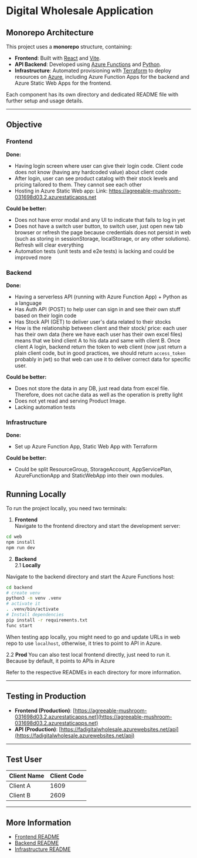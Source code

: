# Digital Wholesale Application

## Monorepo Architecture

This project uses a **monorepo** structure, containing:

- **Frontend**: Built with [React](https://react.dev/) and [Vite](https://vitejs.dev/).
- **API Backend**: Developed using [Azure Functions](https://learn.microsoft.com/en-us/azure/azure-functions/) and [Python](https://www.python.org/).
- **Infrastructure**: Automated provisioning with [Terraform](https://www.terraform.io/) to deploy resources on [Azure](https://azure.microsoft.com/), including Azure Function Apps for the backend and Azure Static Web Apps for the frontend.

Each component has its own directory and dedicated README file with further setup and usage details.

---

## Objective
### Frontend
**Done:** 
- Having login screen where user can give their login code. Client code does not know (having any hardcoded value) about client code
- After login, user can see product catalog with their stock levels and pricing tailored to them. They cannot see each other
- Hosting in Azure Static Web app: Link: https://agreeable-mushroom-031698d03.2.azurestaticapps.net

**Could be better:** 
- Does not have error modal and any UI to indicate that fails to log in yet
- Does not have a switch user button, to switch user, just open new tab browser or refresh the page because credentials does not persist in web (such as storing in sessionStorage, localStorage, or any other solutions). Refresh will clear everything
- Automation tests (unit tests and e2e tests) is lacking and could be improved more

### Backend
**Done:** 
- Having a serverless API (running with Azure Function App) + Python as a language 
- Has Auth API (POST) to help user can sign in and see their own stuff based on their login code
- Has Stock API (GET) to deliver user's data related to their stocks
- How is the relationship between client and their stock/ price: each user has their own data (here we have each user has their own excel files) means that we bind client A to his data and same with client B. 
Once client A login, backend return the token to web client (now just return a plain client code, but in good practices, we should return `access_token` probably in jwt) so that web can use it to deliver correct data for specific user.

**Could be better:** 
- Does not store the data in any DB, just read data from excel file. Therefore, does not cache data as well as the operation is pretty light
- Does not yet read and serving Product Image. 
- Lacking automation tests 

### Infrastructure
**Done:** 
- Set up Azure Function App, Static Web App with Terraform 

**Could be better:** 
- Could be split ResourceGroup, StorageAccount, AppServicePlan, AzureFunctionApp and StaticWebApp into their own modules.

## Running Locally

To run the project locally, you need two terminals:

1. **Frontend**  
Navigate to the frontend directory and start the development server:
```bash
cd web
npm install
npm run dev
```
2. **Backend**  
2.1 **Locally** 

Navigate to the backend directory and start the Azure Functions host:
```bash
cd backend
# create venv
python3 -m venv .venv 
# activate it 
. .venv/bin/activate
# Install dependencies
pip install -r requirements.txt
func start
```

When testing app locally, you might need to go and update URLs in web repo to use `localhost`, otherwise, it tries to point to API in Azure. 

2.2 **Prod**
You can also test local frontend directly, just need to run it. Because by default, it points to APIs in Azure

Refer to the respective READMEs in each directory for more information.

---

## Testing in Production

- **Frontend (Production)**: [https://agreeable-mushroom-031698d03.2.azurestaticapps.net](https://agreeable-mushroom-031698d03.2.azurestaticapps.net)
- **API (Production)**: [https://fadigitalwholesale.azurewebsites.net/api](https://fadigitalwholesale.azurewebsites.net/api)

---

## Test User
| Client Name | Client Code |
|-------------|-------------|
| Client A    | 1609        |
| Client B    | 2609        |

---

## More Information

- [Frontend README](./web/README.md)
- [Backend README](./backend/README.md)
- [Infrastructure README](./infra/README.md)